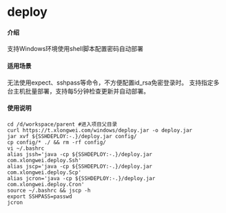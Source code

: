 # deploy

#### 介绍
支持Windows环境使用shell脚本配置密码自动部署

#### 适用场景
无法使用expect、sshpass等命令，不方便配置id_rsa免密登录时。
支持指定多台主机批量部署，支持每5分钟检查更新并自动部署。

#### 使用说明
```
cd /d/workspace/parent #进入项目父目录
curl https://t.xlongwei.com/windows/deploy.jar -o deploy.jar
jar xvf ${SSHDEPLOY:-.}/deploy.jar config/
cp config/* ./ && rm -rf config/
vi ~/.bashrc
alias jssh='java -cp ${SSHDEPLOY:-.}/deploy.jar com.xlongwei.deploy.Ssh'
alias jscp='java -cp ${SSHDEPLOY:-.}/deploy.jar com.xlongwei.deploy.Scp'
alias jcron='java -cp ${SSHDEPLOY:-.}/deploy.jar com.xlongwei.deploy.Cron'
source ~/.bashrc && jscp -h
export SSHPASS=passwd
jcron
```
